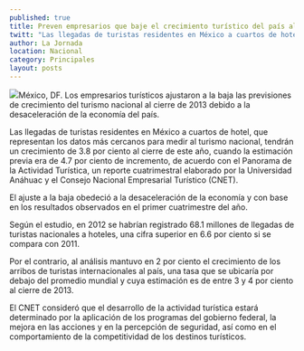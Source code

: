 ```yaml
---
published: true
title: Preven empresarios que baje el crecimiento turístico del país al cierre de 2013
twitt: "Las llegadas de turistas residentes en México a cuartos de hotel, tendrán un crecimiento de 3.8 por ciento al cierre de este año, cuando la estimación previa era de 4.7 por ciento de incremento."
author: La Jornada
location: Nacional
category: Principales
layout: posts
---
```


![](http://i.imgur.com/AaUbCNdm.jpg)México, DF. Los empresarios turísticos ajustaron a la baja las previsiones de crecimiento del turismo nacional al cierre de 2013 debido a la desaceleración de la economía del país.

Las llegadas de turistas residentes en México a cuartos de hotel, que representan los datos más cercanos para medir al turismo nacional, tendrán un crecimiento de 3.8 por ciento al cierre de este año, cuando la estimación previa era de 4.7 por ciento de incremento, de acuerdo con el Panorama de la Actividad Turística, un reporte cuatrimestral elaborado por la Universidad Anáhuac y el Consejo Nacional Empresarial Turístico (CNET).

El ajuste a la baja obedeció a la desaceleración de la economía y con base en los resultados observados en el primer cuatrimestre del año.

Según el estudio, en 2012 se habrían registrado 68.1 millones de llegadas de turistas nacionales a hoteles, una cifra superior en 6.6 por ciento si se compara con 2011.

Por el contrario, al análisis mantuvo en 2 por ciento el crecimiento de los arribos de turistas internacionales al país, una tasa que se ubicaría por debajo del promedio mundial y cuya estimación es de entre 3 y 4 por ciento al cierre de 2013.

El CNET consideró que el desarrollo de la actividad turística estará determinado por la aplicación de los programas del gobierno federal, la mejora en las acciones y en la percepción de seguridad, así como en el comportamiento de la competitividad de los destinos turísticos.
